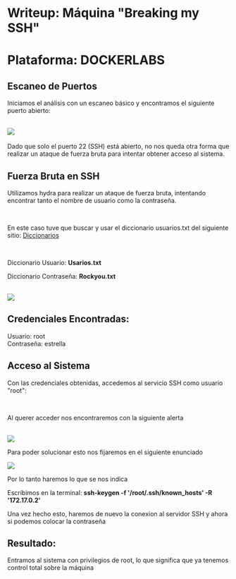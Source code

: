 # Writeup: Máquina "Breaking my SSH"
<h1>Plataforma: <b>DOCKERLABS</b></h1>
<h2><b></b>Escaneo de Puertos</b></h2>
<p>Iniciamos el análisis con un escaneo básico y encontramos el siguiente puerto abierto:</p>
<br>
<img src="https://github.com/user-attachments/assets/d3b87d33-b151-4ac0-94a1-64f571d2b06d">
<br>
<br>
Dado que solo el puerto 22 (SSH) está abierto, no nos queda otra forma que realizar un ataque de fuerza bruta para intentar obtener acceso al sistema.
<br>
<h2>Fuerza Bruta en SSH</h2>
<p>Utilizamos hydra para realizar un ataque de fuerza bruta, intentando encontrar tanto el nombre de usuario como la contraseña.</p>
<br>
<p>En este caso tuve que buscar y usar el diccionario usuarios.txt del siguiente sitio: <a href="https://github.com/hackingyseguridad/diccionarios">Diccionarios</a></p>
<br>
<p>Diccionario Usuario: <b>Usarios.txt</b></p>
<p>Diccionario Contraseña: <b>Rockyou.txt</b></p>
<br>
<img src="https://github.com/user-attachments/assets/88e9b8bf-19bb-4c14-b10c-589ca3354290">
<br>
<h2><b></b>Credenciales Encontradas:</b></h2>
<p>Usuario: root
  <br>
Contraseña: estrella</p>
<h2><b></b>Acceso al Sistema</b></h2>
<p>Con las credenciales obtenidas, accedemos al servicio SSH como usuario  "root":</p>
<br>
<p>Al querer acceder nos encontraremos con la siguiente alerta</p>
<br>
<img src="https://github.com/user-attachments/assets/53c5ab8f-f13f-4dc1-bad7-231578e5ee7d">
<br>
<p>Para poder solucionar esto nos fijaremos en el siguiente enunciado</p>
<img src="https://github.com/user-attachments/assets/93b42d8c-0032-46b1-bdd7-5a109d034e89">
<br>
<p>Por lo tanto haremos lo que se nos indica</p>

<p>Escribimos en la terminal: <b> ssh-keygen -f '/root/.ssh/known_hosts' -R '172.17.0.2' </b> </p>

<p>Una vez hecho esto, haremos de nuevo la conexion al servidor SSH y ahora si podemos colocar la contraseña</p>
<h2>Resultado:</h2>
<p>Entramos al sistema con privilegios de root, lo que significa que ya tenemos control total sobre la máquina</p>